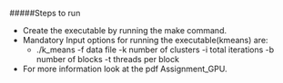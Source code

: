 #####Steps to run

* Create the executable by running the make command.
* Mandatory Input options for running the executable(kmeans) are: 
	* ./k_means -f data file -k number of clusters -i total iterations -b number of blocks -t threads per block
* For more information look at the pdf Assignment_GPU.


